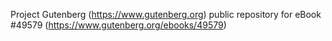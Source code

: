Project Gutenberg (https://www.gutenberg.org) public repository for
eBook #49579 (https://www.gutenberg.org/ebooks/49579)
